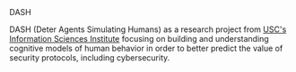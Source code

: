 <html>
  <head>DASH</head>
<body>

<p>
  DASH (Deter Agents Simulating Humans) as a research project from <a href="http://www.isi.edu">USC's Information Sciences Institute</a> focusing on building and understanding cognitive models of human behavior in order to better predict the value of security protocols, including cybersecurity.
  </p>
</body>
</html>
